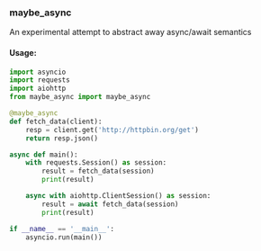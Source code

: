 ### maybe_async
An experimental attempt to abstract away async/await semantics

#### Usage:
```python
import asyncio
import requests
import aiohttp
from maybe_async import maybe_async

@maybe_async
def fetch_data(client):
    resp = client.get('http://httpbin.org/get')
    return resp.json()

async def main():
    with requests.Session() as session:
        result = fetch_data(session)
        print(result)

    async with aiohttp.ClientSession() as session:
        result = await fetch_data(session)
        print(result)

if __name__ == '__main__':
    asyncio.run(main())
```
